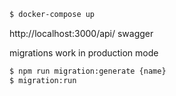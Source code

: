 ```bash
$ docker-compose up
```
http://localhost:3000/api/ swagger

migrations work in production mode

```bash
$ npm run migration:generate {name}
$ migration:run
```